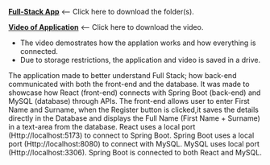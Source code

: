 **[Full-Stack App](https://drive.google.com/drive/folders/1ekrzUM8KGAbwMs0smmuwWc51fI5Qxcvn?usp=sharing)** <-- Click here to download the folder(s).

**[Video of Application]()** <-- Click here to download the video.

- The video demostrates how the applation works and how everything is connected.
- Due to storage restrictions, the application and video is saved in a drive.

The application made to better understand Full Stack; how back-end communicated with both the front-end and the database. It was made to showcase how React (front-end) connects with Spring Boot (back-end) and MySQL (database) through APIs.
The front-end allows user to enter First Name and Surname, when the Register button is clicked,it saves the details directly in the Database and displays the Full Name (First Name + Surname) in a text-area from the database. React uses a local port (Http://localhost:5173) to connect to Spring Boot. Spring Boot uses a local port (Http://localhost:8080) to connect with MySQL. MySQL uses local port (Http://localhost:3306).
Spring Boot is connected to both React and MySQL.
